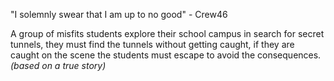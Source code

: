 "I solemnly swear that I am up to no good" - Crew46

A group of misfits students explore their school campus in search for secret tunnels, they must find the tunnels without getting caught, if they are caught on the scene the students must escape to avoid the consequences. *(based on a true story)*
